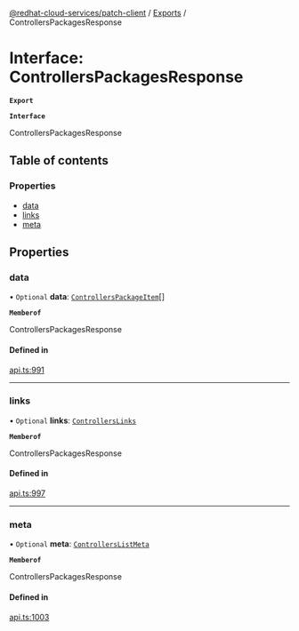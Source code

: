 [@redhat-cloud-services/patch-client](../README.md) / [Exports](../modules.md) / ControllersPackagesResponse

# Interface: ControllersPackagesResponse

**`Export`**

**`Interface`**

ControllersPackagesResponse

## Table of contents

### Properties

- [data](ControllersPackagesResponse.md#data)
- [links](ControllersPackagesResponse.md#links)
- [meta](ControllersPackagesResponse.md#meta)

## Properties

### data

• `Optional` **data**: [`ControllersPackageItem`](ControllersPackageItem.md)[]

**`Memberof`**

ControllersPackagesResponse

#### Defined in

[api.ts:991](https://github.com/mkholjuraev/javascript-clients/blob/master/packages/patch/api.ts#L991)

___

### links

• `Optional` **links**: [`ControllersLinks`](ControllersLinks.md)

**`Memberof`**

ControllersPackagesResponse

#### Defined in

[api.ts:997](https://github.com/mkholjuraev/javascript-clients/blob/master/packages/patch/api.ts#L997)

___

### meta

• `Optional` **meta**: [`ControllersListMeta`](ControllersListMeta.md)

**`Memberof`**

ControllersPackagesResponse

#### Defined in

[api.ts:1003](https://github.com/mkholjuraev/javascript-clients/blob/master/packages/patch/api.ts#L1003)
